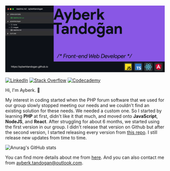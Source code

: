 [![ayberktandogan](https://github.com/ayberktandogan/ayberktandogan/blob/master/images/githubcard.png?raw=true)](https://ayberktandogan.github.io/)

[![LinkedIn](https://img.shields.io/badge/linkedin-%230077B5.svg?&style=for-the-badge&logo=linkedin&logoColor=white)](https://www.linkedin.com/in/ayberk-tandogan/) [![Stack Overflow](https://img.shields.io/badge/stackoverflow-%23F48024.svg?&style=for-the-badge&logo=stackoverflow&logoColor=white)](https://stackoverflow.com/users/13009248/ayberk-tando%c4%9fan) [![Codecademy](https://img.shields.io/badge/Codecademy-%231F4056.svg?&style=for-the-badge&logoColor=white&logo=codecademy)](https://www.codecademy.com/profiles/ayberktandogan)

Hi, I'm Ayberk. 👋

My interest in coding started when the PHP forum software that we used for our group slowly stopped meeting our needs and we couldn't find an existing solution for these needs. We needed a custom one. So I started by learning **PHP** at first, didn't like it that much, and moved onto **JavaScript**, **NodeJS**, and **React**. After struggling for about 6 months, we started using the first version in our group. I didn't release that version on Github but after the second version, I started releasing every version from [this repo](https://github.com/ForFansubs). I still release new updates from time to time.

![Anurag's GitHub stats](https://github-readme-stats.vercel.app/api?username=ayberktandogan&hide=issues,stars&show_icons=true&include_all_commits=true&theme=radical)

You can find more details about me from [here](https://ayberktandogan.github.io/). And you can also contact me from ayberk.tandogan@outlook.com.
